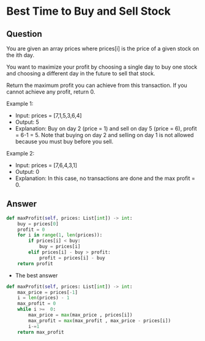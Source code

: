 # Best Time to Buy and Sell Stock

## Question

You are given an array prices where prices[i] is the price of a given stock on the ith day.

You want to maximize your profit by choosing a single day to buy one stock and choosing a different day in the future to sell that stock.

Return the maximum profit you can achieve from this transaction. If you cannot achieve any profit, return 0.

Example 1:

- Input: prices = [7,1,5,3,6,4]
- Output: 5
- Explanation: Buy on day 2 (price = 1) and sell on day 5 (price = 6), profit = 6-1 = 5.
Note that buying on day 2 and selling on day 1 is not allowed because you must buy before you sell.

Example 2:

- Input: prices = [7,6,4,3,1]
- Output: 0
- Explanation: In this case, no transactions are done and the max profit = 0.

## Answer

```python
def maxProfit(self, prices: List[int]) -> int:
    buy = prices[0]
    profit = 0
    for i in range(1, len(prices)):
        if prices[i] < buy:
            buy = prices[i]
        elif prices[i] - buy > profit:
            profit = prices[i] - buy
    return profit
```

* The best answer
```python
def maxProfit(self, prices: List[int]) -> int:
    max_price = prices[-1]
    i = len(prices) - 1
    max_profit = 0
    while i >=  0:
        max_price = max(max_price , prices[i])
        max_profit = max(max_profit , max_price - prices[i])
        i-=1
    return max_profit
```
